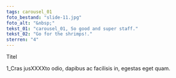 ```yaml
---
tags: carousel_01
foto_bestand: "slide-11.jpg"
foto_alt: "&nbsp;"
tekst_01: "carousel_01, So good and super staff."
tekst_02: "Go for the shrimps!."
sterren: "4"
---
```

Titel

1_Cras jusXXXXto odio, dapibus ac facilisis in, egestas eget quam.
